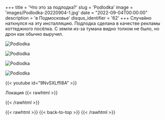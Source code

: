 +++
title = 'Что это за подлодка?'
slug = 'Podlodka'
image = 'images/Podlodka-20220904-1.jpg'
date = "2022-09-04T00:00:00"
description = 'в Подмосковье'
disqus_identifier = '62'
+++
Случайно наткнулся на эту инсталляцию.
Подлодка сделана в качестве рекламы коттеджного посёлка.
С земли из-за тумана видно толком не было, но дрон как обычно выручил.

![Podlodka](/images/Podlodka-20220904-2.jpg)

![Podlodka](/images/Podlodka-20220904-3.jpg)

![Podlodka](/images/Podlodka-20220904-4.jpg)

![Podlodka](/images/Podlodka-20220904-5.jpg)

{{< youtube id="9NvSXLffI8A" >}}

Локация
{{< rawhtml >}}
<div class="yandex-map-container">
<script type="text/javascript" charset="utf-8" async src="https://api-maps.yandex.ru/services/constructor/1.0/js/?um=constructor%3A2d178ef7eaa66e27665b0dd1407df6ed7ab0f4ff03f0f1ff51a9e104bcfc7199&amp;width=800&amp;height=400&amp;lang=ru_RU&amp;scroll=true"></script>
</div>
{{< /rawhtml >}}

{{< rawhtml >}}
{{< back-to-top >}}
{{< /rawhtml >}}
